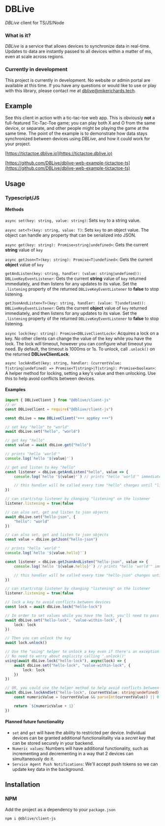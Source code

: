 # DBLive
*DBLive* client for TS/JS/Node

### What is it?
*DBLive* is a service that allows devices to synchronize data in real-time. Updates to data are instantly passed to all devices within a matter of ms, even at scale across regions.

### Currently in development
This project is currently in development. No website or admin portal are available at this time. If you have any questions or would like to use or play with this library, please contact me at [dblive@mikerichards.tech](mailto:dblive@mikerichards.tech).

## Example
See this client in action with a tic-tac-toe web app. This is obviously **not** a full-featured Tic-Tac-Toe game; you can play both X and O from the same device, or separate, and other people might be playing the game at the same time. The point of the example is to demonstrate how data stays synchronized between devices using *DBLive*, and how it could work for your project.

[https://tictactoe.dblive.io](https://tictactoe.dblive.io)

[https://github.com/DBLive/dblive-web-example-tictactoe-ts](https://github.com/DBLive/dblive-web-example-tictactoe-ts)

## Usage

### Typescript/JS

#### Methods
`async set(key: string, value: string)`: Sets `key` to a string value.

`async set<T>(key: string, value: T)`: Sets `key` to an object value. The object can handle any property that can be serialized into JSON.

`async get(key: string): Promise<string|undefined>`: Gets the current **string** value of `key`

`async getJson<T>(key: string): Promise<T|undefined>`: Gets the current **object** value of `key`

`getAndListen(key: string, handler: (value: string|undefined)): DBLiveKeyEventListener`: Gets the current **string** value of `key` returned immediately, and then listens for any updates to its value. Set the `.listening` property of the returned `DBLiveKeyEventListener` to **false** to stop listening.

`getJsonAndListen<T>(key: string, handler: (value: T|undefined)): DBLiveKeyEventListener`: Gets the current **object** value of `key` returned immediately, and then listens for any updates to its value. Set the `.listening` property of the returned `DBLiveKeyEventListener` to **false** to stop listening.

`async lock(key: string): Promise<DBLiveClientLock>`: Acquires a lock on a key. No other clients can change the value of the key while you have the lock. The lock will timeout, however you can configure what timeout you need. By default, the timeout is 1000ms or 1s. To unlock, call `.unlock()` on the returned **DBLiveClientLock**.

`async lockAndSet(key: string, handler: (currentValue: T|string|undefined) => Promise<T|string>|T|string): Promise<boolean>`: A helper method for locking, setting a key's value and then unlocking. Use this to help avoid conflicts between devices.

#### Examples
```typescript
import { DBLiveClient } from "@dblive/client-js" 
// or
const DBLiveClient = require("@dblive/client-js")

const dbLive = new DBLiveClient("+++ appKey +++")

// set key "hello" to "world"
await dbLive.set("hello", "world")

// get key "hello"
const value = await dbLive.get("hello")

// prints "hello 'world'"
console.log(`hello '${value}'`) 

// get and listen to key "hello"
const listener = dbLive.getAndListen("hello", value => {
	console.log(`hello '${value}'`) // prints "hello 'world'" immediately

	// this handler will be called every time "hello" changes until "listener.listening" is false
})

// can start/stop listener by changing "listening" on the listener
listener.listening = true|false

// can also set, get and listen to json objects
await dbLive.set("hello-json", {
	"hello": "world"
})

// can also set, get and listen to json objects
const value = dbLive.getJson("hello-json")

// prints "hello 'world'"
console.log(`hello '${value.hello}'`) 

const listener = dbLive.getJsonAndListen("hello-json", value => {
	console.log(`hello '${value.hello}'`) // prints "hello 'world'" immediately

	// this handler will be called every time "hello-json" changes until "listener.listening" is false
})

// can start/stop listener by changing "listening" on the listener
listener.listening = true|false

// lock a key to avoid conflicts between devices
const lock = await dbLive.lock("hello-lock")

// In order to set values while you have the lock, you'll need to pass it in.
await dbLive.set("hello-lock", "value-within-lock", {
	lock: lock
})

// Then you can unlock the key
await lock.unlock()

// Use the "using" helper to unlock a key even if there's an exception in your code.
// No need to worry about explicity calling '.unlock()'
using(await dbLive.lock("hello-lock"), async(lock) => {
	await dbLive.set("hello-lock", "value-within-lock", {
		lock: lock
	})
})

// OR, you could use the helper method to help avoid conflicts between devices
await dbLive.lockAndSet("hello-lock", (currentValue: string|undefined): string => {
	const numericValue = (currentValue && parseInt(currentValue)) || 0

	return `${numericValue + 1}`
})
```

#### Planned future functionality
  * `set` and `get` will have the ability to restricted per device. Individual devices can be granted additional functionalitality via a *secret key* that can be stored securely in your backend.
  * `Numeric values`: Numbers will have additional functionality, such as incrementing and decrementing in a way that 2 devices can simultaneously do it.
  * `Service Agent Push Notifications`: We'll accept push tokens so we can update key data in the background.

## Installation

### NPM
Add the project as a dependency to your `package.json`

`npm i @dblive/client-js`

